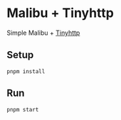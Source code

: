 # Malibu + Tinyhttp

Simple Malibu + [Tinyhttp](https://tinyhttp.v1rtl.site/)

## Setup

```
pnpm install
```

## Run

```
pnpm start
```
